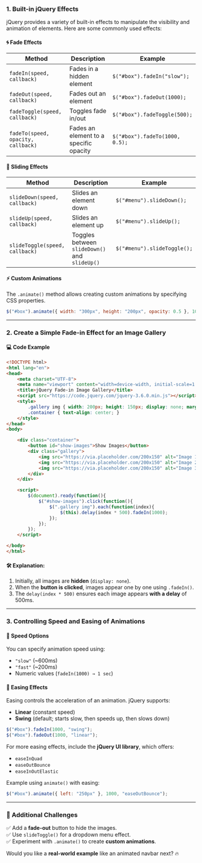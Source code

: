 ### **1. Built-in jQuery Effects**  

jQuery provides a variety of built-in effects to manipulate the visibility and animation of elements. Here are some commonly used effects:  

#### **🌀 Fade Effects**  
| Method | Description | Example |
|--------|------------|---------|
| `fadeIn(speed, callback)` | Fades in a hidden element | `$("#box").fadeIn("slow");` |
| `fadeOut(speed, callback)` | Fades out an element | `$("#box").fadeOut(1000);` |
| `fadeToggle(speed, callback)` | Toggles fade in/out | `$("#box").fadeToggle(500);` |
| `fadeTo(speed, opacity, callback)` | Fades an element to a specific opacity | `$("#box").fadeTo(1000, 0.5);` |

#### **📌 Sliding Effects**  
| Method | Description | Example |
|--------|------------|---------|
| `slideDown(speed, callback)` | Slides an element down | `$("#menu").slideDown();` |
| `slideUp(speed, callback)` | Slides an element up | `$("#menu").slideUp();` |
| `slideToggle(speed, callback)` | Toggles between `slideDown()` and `slideUp()` | `$("#menu").slideToggle();` |

#### **⚡ Custom Animations**  
The `.animate()` method allows creating custom animations by specifying CSS properties.  
```javascript
$("#box").animate({ width: "300px", height: "200px", opacity: 0.5 }, 1000);
```

---

### **2. Create a Simple Fade-in Effect for an Image Gallery**  

#### **💻 Code Example**
```html
<!DOCTYPE html>
<html lang="en">
<head>
    <meta charset="UTF-8">
    <meta name="viewport" content="width=device-width, initial-scale=1.0">
    <title>jQuery Fade-in Image Gallery</title>
    <script src="https://code.jquery.com/jquery-3.6.0.min.js"></script>
    <style>
        .gallery img { width: 200px; height: 150px; display: none; margin: 10px; }
        .container { text-align: center; }
    </style>
</head>
<body>

    <div class="container">
        <button id="show-images">Show Images</button>
        <div class="gallery">
            <img src="https://via.placeholder.com/200x150" alt="Image 1">
            <img src="https://via.placeholder.com/200x150" alt="Image 2">
            <img src="https://via.placeholder.com/200x150" alt="Image 3">
        </div>
    </div>

    <script>
        $(document).ready(function(){
            $("#show-images").click(function(){
                $(".gallery img").each(function(index){
                    $(this).delay(index * 500).fadeIn(1000);
                });
            });
        });
    </script>

</body>
</html>
```

#### **🛠️ Explanation:**  
1. Initially, all images are **hidden** (`display: none`).  
2. When the **button is clicked**, images appear one by one using `.fadeIn()`.  
3. The `delay(index * 500)` ensures each image appears **with a delay** of 500ms.  

---

### **3. Controlling Speed and Easing of Animations**  

#### **📌 Speed Options**  
You can specify animation speed using:  
- `"slow"` (~600ms)  
- `"fast"` (~200ms)  
- Numeric values (`fadeIn(1000) → 1 sec`)  

#### **📌 Easing Effects**  
Easing controls the acceleration of an animation. jQuery supports:  
- **Linear** (constant speed)  
- **Swing** (default; starts slow, then speeds up, then slows down)  

```javascript
$("#box").fadeIn(1000, "swing");
$("#box").fadeOut(1000, "linear");
```

For more easing effects, include the **jQuery UI library**, which offers:  
- `easeInQuad`
- `easeOutBounce`
- `easeInOutElastic`  

Example using `animate()` with easing:  
```javascript
$("#box").animate({ left: "250px" }, 1000, "easeOutBounce");
```

---

### **🚀 Additional Challenges**  
✅ Add a **fade-out** button to hide the images.  
✅ Use `slideToggle()` for a dropdown menu effect.  
✅ Experiment with `.animate()` to create **custom animations**.  

Would you like a **real-world example** like an animated navbar next? 🔥